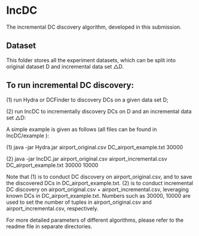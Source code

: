 # IncDC
The incremental DC discovery algorithm, developed in this submission.

## Dataset
This folder stores all the experiment datasets, which can be split into original dataset D and incremental data set △D.

## To run incremental DC discovery:
(1) run Hydra or DCFinder to discovery DCs on a given data set D;

(2) run IncDC to incrementally discovery DCs on D and an incremental data set △D:

A simple example is given as follows (all files can be found in IncDC/example ):

(1) java -jar Hydra.jar airport_original.csv DC_airport_example.txt 30000

(2) java -jar IncDC.jar airport_original.csv airport_incremental.csv DC_airport_example.txt 30000 10000  

Note that (1) is to conduct DC discovery on airport_original.csv, and to save the discovered DCs in DC_airport_example.txt. (2) is to conduct incremental DC discovery on airport_original.csv + airport_incremental.csv, leveraging known DCs in DC_airport_example.txt. Numbers such as 30000, 10000 are used to set the number of tuples in airport_original.csv and airport_incremental.csv,  respectively. 

For more detailed parameters of different algorithms, please refer to the readme file in separate directories.

